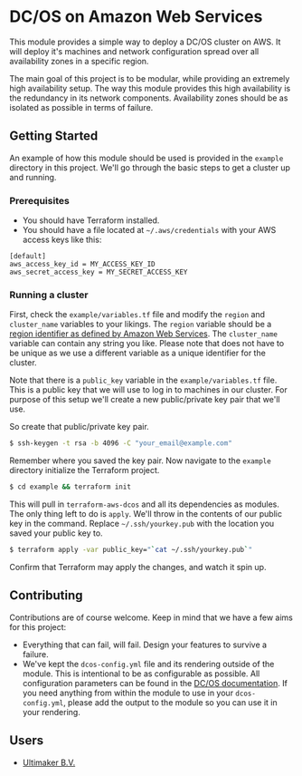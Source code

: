 # DC/OS on Amazon Web Services

This module provides a simple way to deploy a DC/OS cluster on AWS. It will deploy it's 
machines and network configuration spread over all availability zones in a specific region.

The main goal of this project is to be modular, while providing an extremely high availability
setup. The way this module provides this high availability is the redundancy in its network
components. Availability zones should be as isolated as possible in terms of failure. 

## Getting Started

An example of how this module should be used is provided in the `example` directory in this 
project. We'll go through the basic steps to get a cluster up and running.

### Prerequisites 
- You should have Terraform installed.
- You should have a file located at `~/.aws/credentials` with your AWS access keys like this:
```
[default]
aws_access_key_id = MY_ACCESS_KEY_ID
aws_secret_access_key = MY_SECRET_ACCESS_KEY
```

### Running a cluster

First, check the `example/variables.tf` file and modify the `region` and `cluster_name` variables to your likings. 
The `region` variable should be a [region identifier as defined by Amazon Web Services](http://docs.aws.amazon.com/general/latest/gr/rande.html#ec2_region).
The `cluster_name` variable can contain any string you like. Please note that does not have to be unique
as we use a different variable as a unique identifier for the cluster.

Note that there is a `public_key` variable in the `example/variables.tf` file. This is a public key that
we will use to log in to machines in our cluster. For purpose of this setup we'll create a new public/private
key pair that we'll use.

So create that public/private key pair.

```bash
$ ssh-keygen -t rsa -b 4096 -C "your_email@example.com"
```

Remember where you saved the key pair. Now navigate to the `example` directory initialize the Terraform project.

```bash
$ cd example && terraform init
```

This will pull in `terraform-aws-dcos` and all its dependencies as modules. The only thing left to do is `apply`. We'll
throw in the contents of our public key in the command. Replace `~/.ssh/yourkey.pub` with the location you saved
your public key to.

```bash
$ terraform apply -var public_key="`cat ~/.ssh/yourkey.pub`"
```

Confirm that Terraform may apply the changes, and watch it spin up.

## Contributing

Contributions are of course welcome. Keep in mind that we have a few aims for this project:

- Everything that can fail, will fail. Design your features to survive a failure.
- We've kept the `dcos-config.yml` file and its rendering outside of the module. This is intentional 
to be as configurable as possible. All configuration parameters can be found in the 
[DC/OS documentation](https://dcos.io/docs/1.10/installing/custom/configuration/configuration-parameters/). 
If you need anything from within the module to use in your `dcos-config.yml`, please add the output to 
the module so you can use it in your rendering.

## Users

- [Ultimaker B.V.](https://ultimaker.com)
